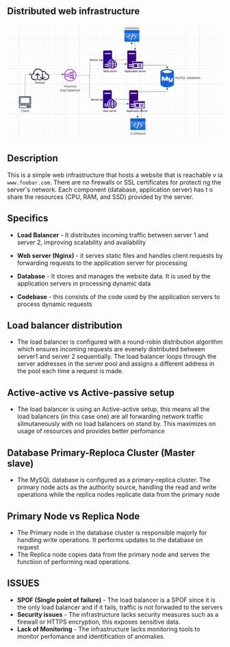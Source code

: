 ## Distributed web infrastructure

![Ditributed web image](1-distributed_web_infrastructure.png)

## Description
 This is a simple web infrastructure that hosts a website that is reachable v    ia `www.foobar.com`. There are no firewalls or SSL certificates for protecti    ng the server's network. Each component (database, application server) has t    o share the resources (CPU, RAM, and SSD) provided by the server.

## Specifics
 - **Load Balancer** - It distributes incoming traffic between server 1 and server 2, improving scalability and availability

 - **Web server (Nginx)** - it serves static files and handles client requests by forwarding requests to the application server for processing

 - **Database** - It stores and manages the website data. It is used by the application servers in processing dynamic data

- **Codebase** - this consists of the code used by the application servers to process dynamic requests

## Load balancer distribution
- The load balancer is configured with a round-robin distribution algorithm which ensures incoming requests are evenely distributed between server1 and server 2 sequentially. The load balancer loops through the server addresses in the server pool and assigns a different address in the pool each time a request is made.

## Active-active vs Active-passive setup
- The load balancer is using an Active-active setup, this means all the load balancers (in this case one) are all forwarding network traffic silmutaneously with no load balancers on stand by. This maximizes on usage of resources and provides better perfomance

## Database Primary-Reploca Cluster (Master slave)
- The MySQL database is configured as a primary-replica cluster. The primary node acts as the authority source, handling the read and write operations while the replica nodes replicate data from the primary node

## Primary Node vs Replica Node
- The Primary node in the database cluster is responsible majorly for handling write operations. It performs updates to the database on request
- The Replica node copies data from the primary node and serves the functiion of performing read operations.

## ISSUES
- **SPOF (Single point of failure)** - The load balancer is a SPOF since it is the only load balancer and if it fails, traffic is not forwaded to the servers
- **Security issues** - The infrastructure lacks security measures such as a firewall or HTTPS encryption, this exposes sensitive data.
- **Lack of Monitoring** - The infrastructure lacks monitoring tools to monitor perfomance and identification of anomalies.
